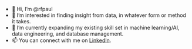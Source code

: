 - 👋 Hi, I’m @rfpaul
- 👀 I’m interested in finding insight from data, in whatever form or method it takes.
- 🌱 I’m currently expanding my existing skill set in machine learning/AI, data engineering, and database management.
- 📫 You can connect with me on [LinkedIn](https://www.linkedin.com/in/robert-paul-653bba240/).

<!---
rfpaul/rfpaul is a ✨ special ✨ repository because its `README.md` (this file) appears on your GitHub profile.
You can click the Preview link to take a look at your changes.
--->
